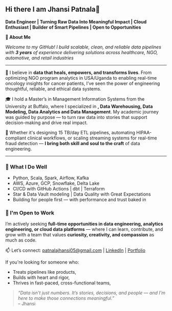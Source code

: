 ## Hi there I am Jhansi Patnala👋

**Data Engineer | Turning Raw Data Into Meaningful Impact | Cloud Enthusiast | Builder of Smart Pipelines | Open to Opportunities**

**🌟 About Me**

_Welcome to my GitHub! I build scalable, clean, and reliable data pipelines with **3 years** of experience delivering solutions across healthcare, NGO, automotive, and retail industries_

---

🌱 I believe in **data that heals, empowers, and transforms lives**. From optimizing NGO program analytics in USA/Uganda to enabling real-time oncology insights for cancer patients, I’ve seen the power of engineering thoughtful, reliable, and ethical data systems.

🎓 I hold a Master’s in Management Information Systems from the University at Buffalo, where I specialized in **, Data Warehousing, Data Modeling, Data Analytics and Data Management**. My academic journey was guided by purpose — to turn raw data into stories that support decision-making and drive real impact.

🔧 Whether it's designing 15 TB/day ETL pipelines, automating HIPAA-compliant clinical workflows, or scaling streaming systems for real-time fraud detection — **I bring both skill and soul to the craft** of data engineering.

---


 ### 🌟 What I Do Well
- Python, Scala, Spark, Airflow, Kafka
- AWS, Azure, GCP, Snowflake, Delta Lake
- CI/CD with GitHub Actions | dbt | Terraform
- Star & Data Vault modeling | Data Quality with Great Expectations
- Building for people first — with performance and trust baked in

### 📌 I'm Open to Work
I’m actively seeking **full-time opportunities in data engineering, analytics engineering, or cloud data platforms** — where I can learn, contribute, and grow with a team that values **curiosity, creativity, and compassion** as much as code.

📫 Let’s connect: [patnalajhansi05@gmail.com](mailto:patnalajhansi05@gmail.com) | [LinkedIn](https://www.linkedin.com/in/jhansi-patnala-b34434228/) | [Portfolio](https://jhansipatnala05.github.io/)


If you're looking for someone who:
- Treats pipelines like products,
- Builds with heart and rigor,
- Thrives in fast-paced, cross-functional teams,


> *“Data isn't just numbers. It’s stories, decisions, and people — and I’m here to make those connections meaningful.”*  
> – Jhansi

